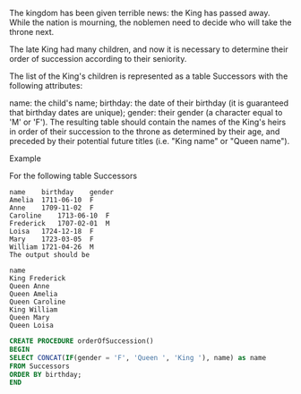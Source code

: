 The kingdom has been given terrible news: the King has passed away. While the nation is mourning, the noblemen need to decide who will take the throne next.

The late King had many children, and now it is necessary to determine their order of succession according to their seniority.

The list of the King's children is represented as a table Successors with the following attributes:

name: the child's name;
birthday: the date of their birthday (it is guaranteed that birthday dates are unique);
gender: their gender (a character equal to 'M' or 'F').
The resulting table should contain the names of the King's heirs in order of their succession to the throne as determined by their age, and preceded by their potential future titles (i.e. "King name" or "Queen name").

Example

For the following table Successors
```
name	birthday	gender
Amelia	1711-06-10	F
Anne	1709-11-02	F
Caroline	1713-06-10	F
Frederick	1707-02-01	M
Loisa	1724-12-18	F
Mary	1723-03-05	F
William	1721-04-26	M
The output should be

name
King Frederick
Queen Anne
Queen Amelia
Queen Caroline
King William
Queen Mary
Queen Loisa
```

```SQL
CREATE PROCEDURE orderOfSuccession()
BEGIN
SELECT CONCAT(IF(gender = 'F', 'Queen ', 'King '), name) as name 
FROM Successors
ORDER BY birthday;
END
```
